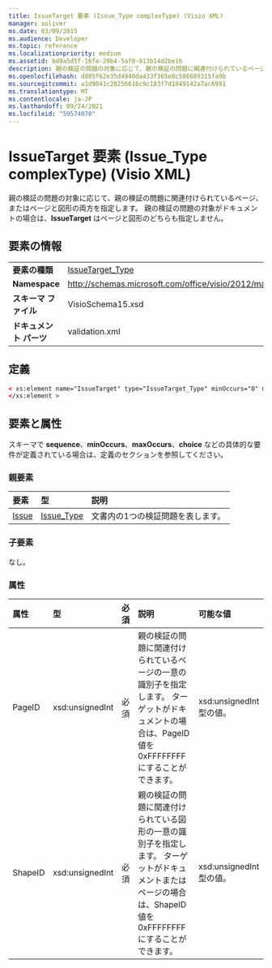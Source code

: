 ```yaml
---
title: IssueTarget 要素 (Issue_Type complexType) (Visio XML)
manager: soliver
ms.date: 03/09/2015
ms.audience: Developer
ms.topic: reference
ms.localizationpriority: medium
ms.assetid: bd9a5d5f-16fe-29b4-5af0-913b14d2be16
description: 親の検証の問題の対象に応じて、親の検証の問題に関連付けられているページ、またはページと図形の両方を指定します。 親の検証の問題の対象がドキュメントの場合は、IssueTarget はページと図形のどちらも指定しません。
ms.openlocfilehash: dd85f62e35d4940da433f365e8c586689315fa9b
ms.sourcegitcommit: a1d9041c20256616c9c183f7d1049142a7ac6991
ms.translationtype: MT
ms.contentlocale: ja-JP
ms.lasthandoff: 09/24/2021
ms.locfileid: "59574070"
---
```

# <a name="issuetarget-element-issue_type-complextype-visio-xml"></a>IssueTarget 要素 (Issue_Type complexType) (Visio XML)

親の検証の問題の対象に応じて、親の検証の問題に関連付けられているページ、またはページと図形の両方を指定します。 親の検証の問題の対象がドキュメントの場合は、**IssueTarget** はページと図形のどちらも指定しません。 
  
## <a name="element-information"></a>要素の情報

|||
|:-----|:-----|
|**要素の種類** <br/> |[IssueTarget_Type](issuetarget_type-complextypevisio-xml.md) <br/> |
|**Namespace** <br/> |http://schemas.microsoft.com/office/visio/2012/main  <br/> |
|**スキーマ ファイル** <br/> |VisioSchema15.xsd  <br/> |
|**ドキュメント パーツ** <br/> |validation.xml  <br/> |
   
## <a name="definition"></a>定義

```XML
< xs:element name="IssueTarget" type="IssueTarget_Type" minOccurs="0" maxOccurs="1" >
</xs:element >
```

## <a name="elements-and-attributes"></a>要素と属性

スキーマで **sequence**、**minOccurs**、**maxOccurs**、**choice** などの具体的な要件が定義されている場合は、定義のセクションを参照してください。 
  
### <a name="parent-elements"></a>親要素

|**要素**|**型**|**説明**|
|:-----|:-----|:-----|
|[Issue](issue-element-issues_type-complextypevisio-xml.md) <br/> |[Issue_Type](issue_type-complextypevisio-xml.md) <br/> |文書内の1つの検証問題を表します。  <br/> |
   
### <a name="child-elements"></a>子要素

なし。
  
### <a name="attributes"></a>属性

|**属性**|**型**|**必須**|**説明**|**可能な値**|
|:-----|:-----|:-----|:-----|:-----|
|PageID  <br/> |xsd:unsignedInt  <br/> |必須  <br/> |親の検証の問題に関連付けられているページの一意の識別子を指定します。 ターゲットがドキュメントの場合は、PageID 値を 0xFFFFFFFF にすることができます。  <br/> |xsd:unsignedInt 型の値。  <br/> |
|ShapeID  <br/> |xsd:unsignedInt  <br/> |必須  <br/> |親の検証の問題に関連付けられている図形の一意の識別子を指定します。 ターゲットがドキュメントまたはページの場合は、ShapeID 値を 0xFFFFFFFF にすることができます。  <br/> |xsd:unsignedInt 型の値。  <br/> |
   

